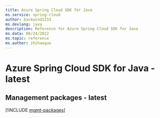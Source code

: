 ```yaml
---
title: Azure Spring Cloud SDK for Java
ms.service: spring-cloud
author: backwind1233
ms.devlang: java
description: Reference for Azure Spring Cloud SDK for Java
ms.data: 08/24/2022
ms.topic: reference
ms.author: zhihaoguo
---
```

# Azure Spring Cloud SDK for Java - latest

## Management packages - latest
[!INCLUDE [mgmt-packages](spring-cloud-mgmt-index.md)]